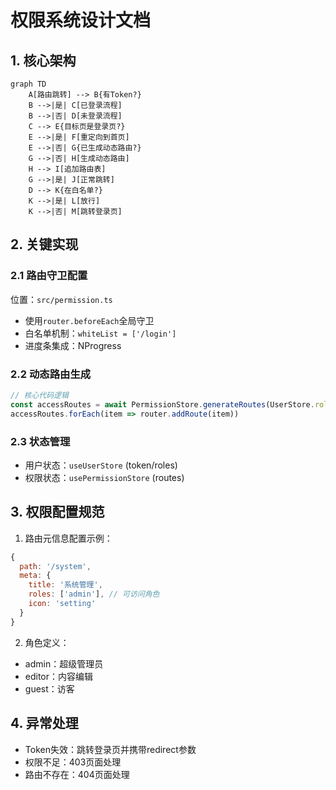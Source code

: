 # 权限系统设计文档

## 1. 核心架构
```mermaid
graph TD
    A[路由跳转] --> B{有Token?}
    B -->|是| C[已登录流程]
    B -->|否| D[未登录流程]
    C --> E{目标页是登录页?}
    E -->|是| F[重定向到首页]
    E -->|否| G{已生成动态路由?}
    G -->|否| H[生成动态路由]
    H --> I[追加路由表]
    G -->|是| J[正常跳转]
    D --> K{在白名单?}
    K -->|是| L[放行]
    K -->|否| M[跳转登录页]
```

## 2. 关键实现

### 2.1 路由守卫配置
位置：`src/permission.ts`
- 使用`router.beforeEach`全局守卫
- 白名单机制：`whiteList = ['/login']`
- 进度条集成：NProgress

### 2.2 动态路由生成
```typescript
// 核心代码逻辑
const accessRoutes = await PermissionStore.generateRoutes(UserStore.roles)
accessRoutes.forEach(item => router.addRoute(item))
```

### 2.3 状态管理
- 用户状态：`useUserStore` (token/roles)
- 权限状态：`usePermissionStore` (routes)

## 3. 权限配置规范
1. 路由元信息配置示例：
```js
{
  path: '/system',
  meta: {
    title: '系统管理',
    roles: ['admin'], // 可访问角色
    icon: 'setting'
  }
}
```

2. 角色定义：
- admin：超级管理员
- editor：内容编辑
- guest：访客

## 4. 异常处理
- Token失效：跳转登录页并携带redirect参数
- 权限不足：403页面处理
- 路由不存在：404页面处理